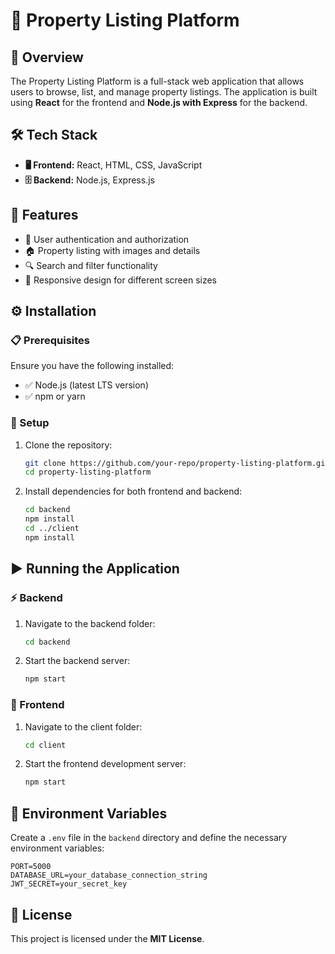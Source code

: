 # 🏡 Property Listing Platform

## 📌 Overview
The Property Listing Platform is a full-stack web application that allows users to browse, list, and manage property listings. The application is built using **React** for the frontend and **Node.js with Express** for the backend.

## 🛠 Tech Stack
- **🖥 Frontend:** React, HTML, CSS, JavaScript
- **🗄 Backend:** Node.js, Express.js

## 🚀 Features
- 🔐 User authentication and authorization
- 🏠 Property listing with images and details
- 🔍 Search and filter functionality
- 📱 Responsive design for different screen sizes

## ⚙️ Installation

### 📋 Prerequisites
Ensure you have the following installed:
- ✅ Node.js (latest LTS version)
- ✅ npm or yarn

### 📂 Setup
1. Clone the repository:
   ```sh
   git clone https://github.com/your-repo/property-listing-platform.git
   cd property-listing-platform
   ```

2. Install dependencies for both frontend and backend:
   ```sh
   cd backend
   npm install
   cd ../client
   npm install
   ```

## ▶️ Running the Application

### ⚡ Backend
1. Navigate to the backend folder:
   ```sh
   cd backend
   ```
2. Start the backend server:
   ```sh
   npm start
   ```

### 🎨 Frontend
1. Navigate to the client folder:
   ```sh
   cd client
   ```
2. Start the frontend development server:
   ```sh
   npm start
   ```

## 🔑 Environment Variables
Create a `.env` file in the `backend` directory and define the necessary environment variables:
```
PORT=5000
DATABASE_URL=your_database_connection_string
JWT_SECRET=your_secret_key
```

## 📜 License
This project is licensed under the **MIT License**.

